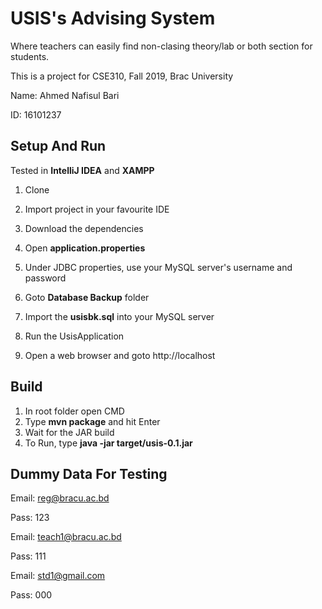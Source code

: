 # USIS's Advising System
Where teachers can easily find non-clasing theory/lab or both section for students.

This is a project for CSE310, Fall 2019, Brac University

Name: Ahmed Nafisul Bari

ID:   16101237

## Setup And Run

Tested in **IntelliJ IDEA** and **XAMPP**

1. Clone
2. Import project in your favourite IDE
3. Download the dependencies

4. Open **application.properties**
5. Under JDBC properties, use your MySQL server's username and password

6. Goto **Database Backup** folder
7. Import the **usisbk.sql** into your MySQL server

8. Run the UsisApplication
9. Open a web browser and goto http://localhost


## Build

1. In root folder open CMD
2. Type **mvn package** and hit Enter
3. Wait for the JAR build
4. To Run, type **java -jar target/usis-0.1.jar**


## Dummy Data For Testing

Email: reg@bracu.ac.bd

Pass:  123

Email: teach1@bracu.ac.bd

Pass:  111

Email: std1@gmail.com

Pass:  000

